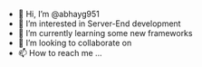 - 👋 Hi, I’m @abhayg951
- 👀 I’m interested in Server-End development
- 🌱 I’m currently learning some new frameworks
- 💞️ I’m looking to collaborate on 
- 📫 How to reach me ...

<!---
abhayg951/abhayg951 is a ✨ special ✨ repository because its `README.md` (this file) appears on your GitHub profile.
You can click the Preview link to take a look at your changes.
--->
